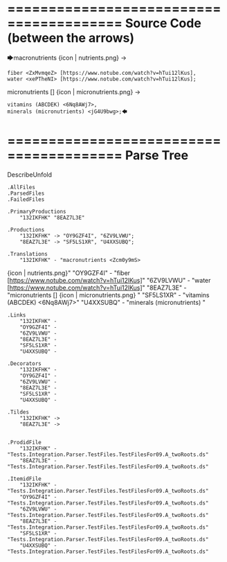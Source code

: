 ========================================
Source Code (between the arrows)
========================================

🡆macronutrients <Zcm0y9mS> 
{icon | nutrients.png}
->

    fiber <ZxMvmqeZ> [https://www.notube.com/watch?v=hTui12lKus],
    water <xePTheNI> [https://www.notube.com/watch?v=hTui12lKus];

micronutrients [] {icon | micronutrients.png} <l7qy3zi2>->

    vitamins (ABCDEK) <6Nq8AWj7>,
    minerals (micronutrients) <jG4U9bwg>;🡄

========================================
Parse Tree
========================================
DescribeUnfold

    .AllFiles
    .ParsedFiles
    .FailedFiles

    .PrimaryProductions
        "132IKFHK" "8EAZ7L3E" 

    .Productions
        "132IKFHK" -> "OY9GZF4I", "6ZV9LVWU";
        "8EAZ7L3E" -> "SF5LS1XR", "U4XXSUBQ";

    .Translations
        "132IKFHK" - "macronutrients <Zcm0y9mS> 
{icon | nutrients.png}"
        "OY9GZF4I" - "fiber <ZxMvmqeZ> [https://www.notube.com/watch?v=hTui12lKus]"
        "6ZV9LVWU" - "water <xePTheNI> [https://www.notube.com/watch?v=hTui12lKus]"
        "8EAZ7L3E" - "micronutrients [] {icon | micronutrients.png} <l7qy3zi2>"
        "SF5LS1XR" - "vitamins (ABCDEK) <6Nq8AWj7>"
        "U4XXSUBQ" - "minerals (micronutrients) <jG4U9bwg>"

    .Links
        "132IKFHK" - 
        "OY9GZF4I" - 
        "6ZV9LVWU" - 
        "8EAZ7L3E" - 
        "SF5LS1XR" - 
        "U4XXSUBQ" - 

    .Decorators
        "132IKFHK" - 
        "OY9GZF4I" - 
        "6ZV9LVWU" - 
        "8EAZ7L3E" - 
        "SF5LS1XR" - 
        "U4XXSUBQ" - 

    .Tildes
        "132IKFHK" -> 
        "8EAZ7L3E" -> 


    .ProdidFile
        "132IKFHK" - "Tests.Integration.Parser.TestFiles.TestFilesFor09.A_twoRoots.ds"
        "8EAZ7L3E" - "Tests.Integration.Parser.TestFiles.TestFilesFor09.A_twoRoots.ds"

    .ItemidFile
        "132IKFHK" - "Tests.Integration.Parser.TestFiles.TestFilesFor09.A_twoRoots.ds"
        "OY9GZF4I" - "Tests.Integration.Parser.TestFiles.TestFilesFor09.A_twoRoots.ds"
        "6ZV9LVWU" - "Tests.Integration.Parser.TestFiles.TestFilesFor09.A_twoRoots.ds"
        "8EAZ7L3E" - "Tests.Integration.Parser.TestFiles.TestFilesFor09.A_twoRoots.ds"
        "SF5LS1XR" - "Tests.Integration.Parser.TestFiles.TestFilesFor09.A_twoRoots.ds"
        "U4XXSUBQ" - "Tests.Integration.Parser.TestFiles.TestFilesFor09.A_twoRoots.ds"


